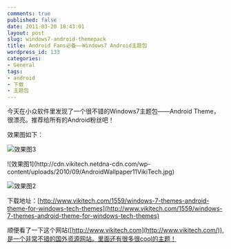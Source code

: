 ```yaml
---
comments: true
published: false
date: 2011-03-20 18:43:01
layout: post
slug: windows7-android-themepack
title: Android Fans必备——Windows7 Android主题包
wordpress_id: 133
categories:
- General
tags:
- android
- 下载
- 主题包
---
```


今天在小众软件里发现了一个很不错的Windows7主题包——Android Theme，很漂亮。推荐给所有的Android粉丝吧！

效果图如下：

![效果图3](http://cdn.vikitech.netdna-cdn.com/wp-content/uploads/2010/09/AndroidWallpaper09VikiTech.jpg)


<!-- more -->![效果图1](http://cdn.vikitech.netdna-cdn.com/wp-content/uploads/2010/09/AndroidWallpaper11VikiTech.jpg)


![效果图2](http://cdn.vikitech.netdna-cdn.com/wp-content/uploads/2010/09/AndroidWallpaper02VikiTech.jpg)

下载地址：[http://www.vikitech.com/1559/windows-7-themes-android-theme-for-windows-tech-themes](http://www.vikitech.com/1559/windows-7-themes-android-theme-for-windows-tech-themes)

顺便看了一下这个网站([http://www.vikitech.com](http://www.vikitech.com/)),是一个非常不错的国外资源网站。里面还有很多很cool的主题！
